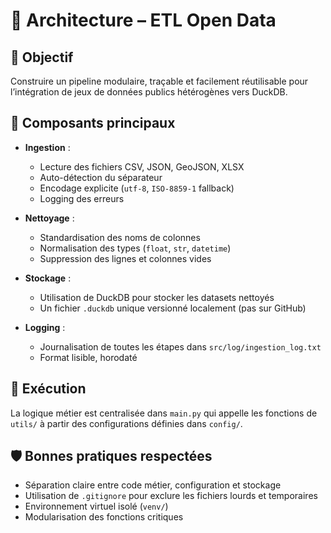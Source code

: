 # 🧱 Architecture – ETL Open Data

## 🎯 Objectif

Construire un pipeline modulaire, traçable et facilement réutilisable pour l’intégration de jeux de données publics hétérogènes vers DuckDB.

## 🧩 Composants principaux

- **Ingestion** :
  - Lecture des fichiers CSV, JSON, GeoJSON, XLSX
  - Auto-détection du séparateur
  - Encodage explicite (`utf-8`, `ISO-8859-1` fallback)
  - Logging des erreurs

- **Nettoyage** :
  - Standardisation des noms de colonnes
  - Normalisation des types (`float`, `str`, `datetime`)
  - Suppression des lignes et colonnes vides

- **Stockage** :
  - Utilisation de DuckDB pour stocker les datasets nettoyés
  - Un fichier `.duckdb` unique versionné localement (pas sur GitHub)

- **Logging** :
  - Journalisation de toutes les étapes dans `src/log/ingestion_log.txt`
  - Format lisible, horodaté

## 🔁 Exécution

La logique métier est centralisée dans `main.py` qui appelle les fonctions de `utils/` à partir des configurations définies dans `config/`.

## 🛡️ Bonnes pratiques respectées

- Séparation claire entre code métier, configuration et stockage
- Utilisation de `.gitignore` pour exclure les fichiers lourds et temporaires
- Environnement virtuel isolé (`venv/`)
- Modularisation des fonctions critiques
